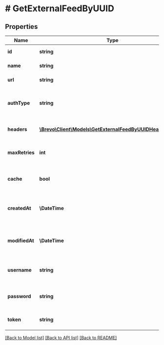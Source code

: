 # # GetExternalFeedByUUID

## Properties

Name | Type | Description | Notes
------------ | ------------- | ------------- | -------------
**id** | **string** | ID of the feed |
**name** | **string** | Name of the feed |
**url** | **string** | URL of the feed |
**authType** | **string** | Auth type of the feed: * &#x60;basic&#x60; * &#x60;token&#x60; * &#x60;noAuth&#x60; |
**headers** | [**\Brevo\Client\Models\GetExternalFeedByUUIDHeadersInner[]**](GetExternalFeedByUUIDHeadersInner.md) | Custom headers for the feed |
**maxRetries** | **int** | Maximum number of retries on the feed url | [default to 5]
**cache** | **bool** | Toggle caching of feed url response |
**createdAt** | **\DateTime** | Datetime on which the feed was created |
**modifiedAt** | **\DateTime** | Datetime on which the feed was modified |
**username** | **string** | Username for authType &#x60;basic&#x60; | [optional]
**password** | **string** | Password for authType &#x60;basic&#x60; | [optional]
**token** | **string** | Token for authType &#x60;token&#x60; | [optional]

[[Back to Model list]](../../README.md#models) [[Back to API list]](../../README.md#endpoints) [[Back to README]](../../README.md)
